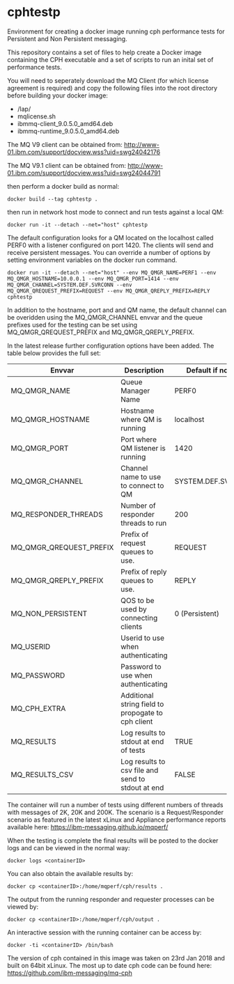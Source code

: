 # cphtestp
Environment for creating a docker image running cph performance tests for Persistent and Non Persistent messaging.

This repository contains a set of files to help create a Docker image containing the CPH executable and a set of scripts to run an inital set of performance tests.

You will need to seperately download the MQ Client (for which license agreement is required) and copy the following files into the root directory before building your docker image:
* /lap/
*  mqlicense.sh
*  ibmmq-client_9.0.5.0_amd64.deb
*  ibmmq-runtime_9.0.5.0_amd64.deb

The MQ V9 client can be obtained from:
http://www-01.ibm.com/support/docview.wss?uid=swg24042176

The MQ V9.1 client can be obtained from:
http://www-01.ibm.com/support/docview.wss?uid=swg24044791

then perform a docker build as normal:

`docker build --tag cphtestp .`

then run in network host mode to connect and run tests against a local QM:

`docker run -it --detach --net="host" cphtestp`

The default configuration looks for a QM located on the localhost called PERF0 with a listener configured on port 1420. The clients will send and receive persistent messages. You can override a number of options by setting environment variables on the docker run command.

`docker run -it --detach --net="host" --env MQ_QMGR_NAME=PERF1 --env MQ_QMGR_HOSTNAME=10.0.0.1 --env MQ_QMGR_PORT=1414 --env MQ_QMGR_CHANNEL=SYSTEM.DEF.SVRCONN --env MQ_QMGR_QREQUEST_PREFIX=REQUEST --env MQ_QMGR_QREPLY_PREFIX=REPLY cphtestp`

In addition to the hostname, port and and QM name, the default channel can be overidden using the MQ_QMGR_CHANNEL envvar and the queue prefixes used for the testing can be set using MQ_QMGR_QREQUEST_PREFIX and MQ_QMGR_QREPLY_PREFIX.

In the latest release further configuration options have been added. The table below provides the full set:

| Envvar                  | Description                                          | Default if not set |
|-------------------------|------------------------------------------------------|--------------------|
| MQ_QMGR_NAME            | Queue Manager Name                                   | PERF0              |
| MQ_QMGR_HOSTNAME        | Hostname where QM is running                         | localhost          |
| MQ_QMGR_PORT            | Port where QM listener is running                    | 1420               |
| MQ_QMGR_CHANNEL         | Channel name to use to connect to QM                 | SYSTEM.DEF.SVRCONN |
| MQ_RESPONDER_THREADS    | Number of responder threads to run                   | 200                |
| MQ_QMGR_QREQUEST_PREFIX | Prefix of request queues to use.                     | REQUEST            |
| MQ_QMGR_QREPLY_PREFIX   | Prefix of reply queues to use.                       | REPLY              |
| MQ_NON_PERSISTENT       | QOS to be used by connecting clients                 | 0 (Persistent)     |
| MQ_USERID               | Userid to use when authenticating                    |                    |
| MQ_PASSWORD             | Password to use when authenticating                  |                    |
| MQ_CPH_EXTRA            | Additional string field to propogate to cph client   |                    |
| MQ_RESULTS              | Log results to stdout at end of tests                | TRUE               |
| MQ_RESULTS_CSV          | Log results to csv file and send to stdout at end    | FALSE              |



The container will run a number of tests using different numbers of threads with messages of 2K, 20K and 200K. The scenario is a Request/Responder scenario as featured in the latest xLinux and Appliance performance reports available here:
https://ibm-messaging.github.io/mqperf/

When the testing is complete the final results will be posted to the docker logs and can be viewed in the normal way:

`docker logs <containerID>`

You can also obtain the available results by:

`docker cp <containerID>:/home/mqperf/cph/results .`

The output from the running responder and requester processes can be viewed by:

`docker cp <containerID>:/home/mqperf/cph/output .`

An interactive session with the running container can be access by:

`docker -ti <containerID> /bin/bash`

The version of cph contained in this image was taken on 23rd Jan 2018 and built on 64bit xLinux. The most up to date cph code can be found here:
https://github.com/ibm-messaging/mq-cph
